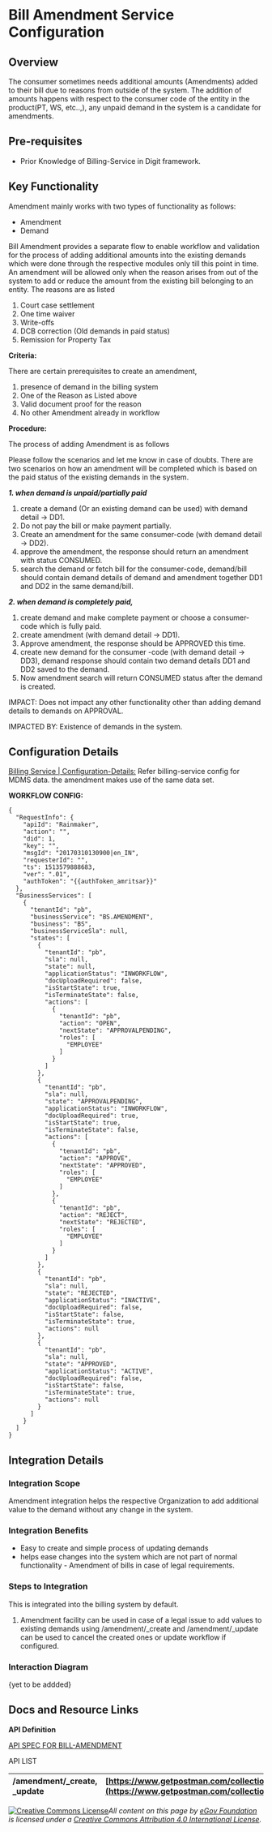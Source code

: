 # Bill Amendment Service Configuration

## **Overview**

The consumer sometimes needs additional amounts \(Amendments\) added to their bill due to reasons from outside of the system. The addition of amounts happens with respect to the consumer code of the entity in the product\(PT, WS, etc..,\), any unpaid demand in the system is a candidate for amendments.

## **Pre-requisites**

* Prior Knowledge of Billing-Service in Digit framework.

## **Key Functionality**

Amendment mainly works with two types of functionality as follows:

* Amendment
* Demand

Bill Amendment provides a separate flow to enable workflow and validation for the process of adding additional amounts into the existing demands which were done through the respective modules only till this point in time. An amendment will be allowed only when the reason arises from out of the system to add or reduce the amount from the existing bill belonging to an entity. The reasons are as listed

1. Court case settlement
2. One time waiver
3. Write-offs
4. DCB correction \(Old demands in paid status\)
5. Remission for Property Tax

**Criteria:**

There are certain prerequisites to create an amendment,

1. presence of demand in the billing system
2. One of the Reason as Listed above
3. Valid document proof for the reason
4. No other Amendment already in workflow

**Procedure:**

The process of adding Amendment is as follows

Please follow the scenarios and let me know in case of doubts. There are two scenarios on how an amendment will be completed which is based on the paid status of the existing demands in the system.

_**1. when demand is unpaid/partially paid**_

1. create a demand \(Or an existing demand can be used\) with demand detail → DD1.
2. Do not pay the bill or make payment partially.
3. Create an amendment for the same consumer-code \(with demand detail → DD2\).
4. approve the amendment, the response should return an amendment with status CONSUMED.
5. search the demand or fetch bill for the consumer-code, demand/bill should contain demand details of demand and amendment together DD1 and DD2 in the same demand/bill.

_**2. when demand is completely paid,**_ 

1. create demand and make complete payment or choose a consumer-code which is fully paid.
2. create amendment \(with demand detail → DD1\).
3. Approve amendment, the response should be APPROVED this time.
4. create new demand for the consumer -code \(with demand detail → DD3\), demand response should contain two demand details DD1 and DD2 saved to the demand.
5. Now amendment search will return CONSUMED status after the demand is created.

IMPACT: Does not impact any other functionality other than adding demand details to demands on APPROVAL.

IMPACTED BY: Existence of demands in the system.

## **Configuration Details**

[Billing Service \| Configuration-Details:](https://digit-discuss.atlassian.net/wiki/spaces/DD/pages/1620672528/Billing+Service#Configuration-Details%3A) ​Refer billing-service config for MDMS data. the amendment makes use of the same data set.

**WORKFLOW CONFIG:**

```text
{
  "RequestInfo": {
    "apiId": "Rainmaker",
    "action": "",
    "did": 1,
    "key": "",
    "msgId": "20170310130900|en_IN",
    "requesterId": "",
    "ts": 1513579888683,
    "ver": ".01",
    "authToken": "{{authToken_amritsar}}"
  },
  "BusinessServices": [
    {
      "tenantId": "pb",
      "businessService": "BS.AMENDMENT",
      "business": "BS",
      "businessServiceSla": null,
      "states": [
        {
          "tenantId": "pb",
          "sla": null,
          "state": null,
          "applicationStatus": "INWORKFLOW",
          "docUploadRequired": false,
          "isStartState": true,
          "isTerminateState": false,
          "actions": [
            {
              "tenantId": "pb",
              "action": "OPEN",
              "nextState": "APPROVALPENDING",
              "roles": [
                "EMPLOYEE"
              ]
            }
          ]
        },
        {
          "tenantId": "pb",
          "sla": null,
          "state": "APPROVALPENDING",
          "applicationStatus": "INWORKFLOW",
          "docUploadRequired": true,
          "isStartState": true,
          "isTerminateState": false,
          "actions": [
            {
              "tenantId": "pb",
              "action": "APPROVE",
              "nextState": "APPROVED",
              "roles": [
                "EMPLOYEE"
              ]
            },
            {
              "tenantId": "pb",
              "action": "REJECT",
              "nextState": "REJECTED",
              "roles": [
                "EMPLOYEE"
              ]
            }
          ]
        },
        {
          "tenantId": "pb",
          "sla": null,
          "state": "REJECTED",
          "applicationStatus": "INACTIVE",
          "docUploadRequired": false,
          "isStartState": false,
          "isTerminateState": true,
          "actions": null
        },
        {
          "tenantId": "pb",
          "sla": null,
          "state": "APPROVED",
          "applicationStatus": "ACTIVE",
          "docUploadRequired": false,
          "isStartState": false,
          "isTerminateState": true,
          "actions": null
        }
      ]
    }
  ]
}
```

## Integration **Details**

### Integration Scope

Amendment integration helps the respective Organization to add additional value to the demand without any change in the system.

### Integration Benefits

* Easy to create and simple process of updating demands
* helps ease changes into the system which are not part of normal functionality - Amendment of bills in case of legal requirements.

### Steps to Integration 

This is integrated into the billing system by default.

1. Amendment facility can be used in case of a legal issue to add values to existing demands using /amendment/\_create and /amendment/\_update can be used to cancel the created ones or update workflow if configured.

### Interaction Diagram <a id="Interaction-Diagram:"></a>

{yet to be addded}

## **Docs and Resource Links**

**API Definition**

[API SPEC FOR BILL-AMENDMENT](https://raw.githubusercontent.com/egovernments/business-services/master/Docs/billingservice/BillAmendment/v1.0.yml)

API LIST

| /amendment/\_create, \_update | [https://www.getpostman.com/collections/b195d3b1d354c767b6bd](https://www.getpostman.com/collections/b195d3b1d354c767b6bd) |
| :--- | :--- |






 [![Creative Commons License](https://i.creativecommons.org/l/by/4.0/80x15.png)_​_](http://creativecommons.org/licenses/by/4.0/)_All content on this page by_ [_eGov Foundation_](https://egov.org.in/) _is licensed under a_ [_Creative Commons Attribution 4.0 International License_](http://creativecommons.org/licenses/by/4.0/)_._

